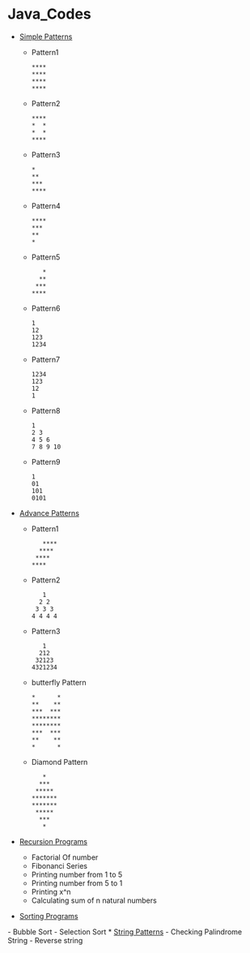 # Java_Codes
* <a href="java_simple_pattern"> Simple Patterns</a>
   - Pattern1
      ```
      ****
      ****
      ****
      ****
      ```
   - Pattern2
      ```
      ****
      *  *
      *  *
      ****
      ```
   - Pattern3
      ```
      *
      **
      ***
      ****
      ```
   - Pattern4
      ```
      ****
      ***
      **
      *
      ```
   - Pattern5
      ```
         *
        **
       ***
      ****
      ```
   - Pattern6
      ```
      1
      12
      123
      1234
      ```
   - Pattern7
      ```
      1234
      123
      12
      1
      ```
   - Pattern8
      ```
      1 
      2 3 
      4 5 6 
      7 8 9 10 
      ```
   - Pattern9
      ```
      1
      01
      101
      0101
      ```

* <a href="java_advance_pattern">Advance Patterns</a>
   - Pattern1
      ```
         ****
        ****
       ****
      ****
      ```
   - Pattern2
      ```
         1 
        2 2 
       3 3 3 
      4 4 4 4 
      ```
   - Pattern3
      ```
         1
        212
       32123
      4321234
      ```
   - butterfly Pattern
      ```
      *      *
      **    **
      ***  ***
      ********
      ********
      ***  ***
      **    **
      *      *
      ```
   - Diamond Pattern
      ```
         *
        ***
       *****
      *******
      *******
       *****
        ***
         *
      ```
* <a href="">Recursion Programs</a>
   - Factorial Of number
   - Fibonanci Series
   - Printing number from 1 to 5
   - Printing number from 5 to 1
   - Printing x^n
   - Calculating sum of n natural numbers
* <a href="java_recursion_programs">Sorting Programs
</a>
   - Bubble Sort
   - Selection Sort
* <a href="java_string_pattern">String Patterns</a>
   - Checking Palindrome String
   - Reverse string 

